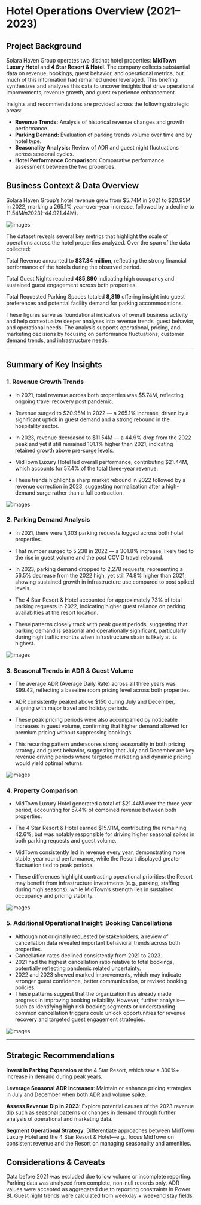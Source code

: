 # Hotel Operations Overview (2021–2023)

## Project Background

Solara Haven Group operates two distinct hotel properties: **MidTown Luxury Hotel** and **4 Star Resort & Hotel**. The company collects substantial data on revenue, bookings, guest behavior, and operational metrics, but much of this information had remained under leveraged. This briefing synthesizes and analyzes this data to uncover insights that drive operational improvements, revenue growth, and guest experience enhancement.

Insights and recommendations are provided across the following strategic areas:

* **Revenue Trends:** Analysis of historical revenue changes and growth performance.
* **Parking Demand:** Evaluation of parking trends volume over time and by hotel type.
* **Seasonality Analysis:** Review of ADR and guest night fluctuations across seasonal cycles.
* **Hotel Performance Comparison:** Comparative performance assessment between the two properties.

## Business Context & Data Overview

Solara Haven Group’s hotel revenue grew from $5.74M in 2021 to $20.95M in 2022, marking a 265.1% year-over-year increase, followed by a decline to $11.54M in 2023 (–44.9% YoY). Despite the drop, 2023 revenue remained 101.1% higher than in 2021. The sharp rise in 2022 reflects post pandemic recovery, while 2023 suggests market stabilization. MidTown Luxury Hotel led performance with 57.4% of total revenue ($21.44M).

![images](https://github.com/johnmaguilar/Solara-Haven-Group/blob/main/Dashboard-Images/Dashboard%20Overview.png?raw=true)

The dataset reveals several key metrics that highlight the scale of operations across the hotel properties analyzed. Over the span of the data collected:

Total Revenue amounted to **$37.34 million**, reflecting the strong financial performance of the hotels during the observed period.

Total Guest Nights reached **485,890** indicating high occupancy and sustained guest engagement across both properties.

Total Requested Parking Spaces totaled **8,819** offering insight into guest preferences and potential facility demand for parking accommodations.

These figures serve as foundational indicators of overall business activity and help contextualize deeper analyses into revenue trends, guest behavior, and operational needs.
The analysis supports operational, pricing, and marketing decisions by focusing on performance fluctuations, customer demand trends, and infrastructure needs.

---

## Summary of Key Insights

### 1. Revenue Growth Trends

* In 2021, total revenue across both properties was $5.74M, reflecting ongoing travel recovery post pandemic.

* Revenue surged to $20.95M in 2022 — a 265.1% increase, driven by a significant uptick in guest demand and a strong rebound in the hospitality sector.

* In 2023, revenue decreased to $11.54M — a 44.9% drop from the 2022 peak and yet it still remained 101.1% higher than 2021, indicating retained growth above pre-surge levels.

* MidTown Luxury Hotel led overall performance, contributing $21.44M, which accounts for 57.4% of the total three-year revenue.

* These trends highlight a sharp market rebound in 2022 followed by a revenue correction in 2023, suggesting normalization after a high-demand surge rather than a full contraction.
  
![images](https://github.com/johnmaguilar/Solara-Haven-Group/blob/main/Dashboard-Images/Revenue-by-Reservation_Date-and-Hotel.png?raw=true)

### 2. Parking Demand Analysis

* In 2021, there were 1,303 parking requests logged across both hotel properties.

* That number surged to 5,238 in 2022 — a 301.8% increase, likely tied to the rise in guest volume and the post COVID travel rebound.

* In 2023, parking demand dropped to 2,278 requests, representing a 56.5% decrease from the 2022 high, yet still 74.8% higher than 2021, showing sustained growth in infrastructure use compared to post spiked levels.

* The 4 Star Resort & Hotel accounted for approximately 73% of total parking requests in 2022, indicating higher guest reliance on parking availabilties at the resort location.

* These patterns closely track with peak guest periods, suggesting that parking demand is seasonal and operationally significant, particularly during high traffic months when infrastructure strain is likely at its highest.
  
![images](https://github.com/johnmaguilar/Solara-Haven-Group/blob/main/Dashboard-Images/Parking-Demand-Analysis.png?raw=true)

### 3. Seasonal Trends in ADR & Guest Volume

* The average ADR (Average Daily Rate) across all three years was $99.42, reflecting a baseline room pricing level across both properties.

* ADR consistently peaked above $150 during July and December, aligning with major travel and holiday periods.

* These peak pricing periods were also accompanied by noticeable increases in guest volume, confirming that higher demand allowed for premium pricing without suppressing bookings.

* This recurring pattern underscores strong seasonality in both pricing strategy and guest behavior, suggesting that July and December are key revenue driving periods where targeted marketing and dynamic pricing would yield optimal returns.

![images](https://github.com/johnmaguilar/Solara-Haven-Group/blob/main/Dashboard-Images/Average%20Daily%20Rate.png?raw=true)

### 4. Property Comparison

* MidTown Luxury Hotel generated a total of $21.44M over the three year period, accounting for 57.4% of combined revenue between both properties.

* The 4 Star Resort & Hotel earned $15.91M, contributing the remaining 42.6%, but was notably responsible for driving higher seasonal spikes in both parking requests and guest volume.

* MidTown consistently led in revenue every year, demonstrating more stable, year round performance, while the Resort displayed greater fluctuation tied to peak periods.

* These differences highlight contrasting operational priorities: the Resort may benefit from infrastructure investments (e.g., parking, staffing during high seasons), while MidTown’s strength lies in sustained occupancy and pricing stability.

![images](https://github.com/johnmaguilar/Solara-Haven-Group/blob/main/Dashboard-Images/Property%20Comparison.png?raw=true)

### 5. Additional Operational Insight: Booking Cancellations

* Although not originally requested by stakeholders, a review of cancellation data revealed important behavioral trends across both properties.
* Cancellation rates declined consistently from 2021 to 2023.
* 2021 had the highest cancellation ratio relative to total bookings, potentially reflecting pandemic related uncertainty.
* 2022 and 2023 showed marked improvements, which may indicate stronger guest confidence, better communication, or revised booking policies.
* These patterns suggest that the organization has already made progress in improving booking reliability. However, further analysis—such as identifying high risk booking segments or understanding common cancellation triggers could unlock opportunities for revenue recovery and targeted guest engagement strategies.

![images](https://github.com/johnmaguilar/Solara-Haven-Group/blob/main/Dashboard-Images/Cancellation%20Status%20by%20Year.png?raw=true)

---

## Strategic Recommendations

**Invest in Parking Expansion** at the 4 Star Resort, which saw a 300%+ increase in demand during peak years.

**Leverage Seasonal ADR Increases**: Maintain or enhance pricing strategies in July and December when both ADR and volume spike.

**Assess Revenue Dip in 2023**: Explore potential causes of the 2023 revenue dip such as seasonal patterns or changes in demand through further analysis of operational and marketing data.

**Segment Operational Strategy**: Differentiate approaches between MidTown Luxury Hotel and the 4 Star Resort & Hotel—e.g., focus MidTown on consistent revenue and the Resort on managing seasonality and amenities.


## Considerations & Caveats

Data before 2021 was excluded due to low volume or incomplete reporting.
Parking data was analyzed from complete, non-null records only.
ADR values were accepted as aggregated due to reporting constraints in Power BI.
Guest night trends were calculated from weekday + weekend stay fields.
